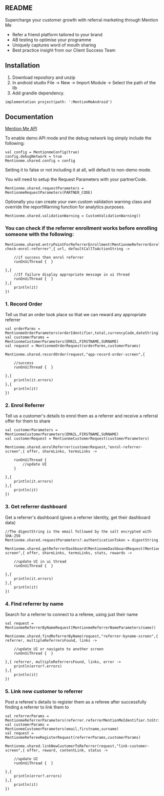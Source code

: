 ## README

Supercharge your customer growth with referral marketing through Mention Me

* Refer a friend platform tailored to your brand
* AB testing to optimise your programme
* Uniquely captures word of mouth sharing
* Best practice insight from our Client Success Team

## Installation

1. Download repository and unzip
2. In android studio File -> New -> Import Module -> Select the path of the lib
3. Add grandle dependency. 

```
implementation project(path: ':MentionMeAndroid')
```

## Documentation

[Mention Me API](https://demo.mention-me.com/api/consumer/v1/doc)

To enable demo API mode and the debug network log simply include the following:

```
val config = MentionmeConfig(true)
config.debugNetwork = true
Mentionme.shared.config = config
```
Setting it to false or not including it at all, will default to non-demo mode.

You will need to setup the Request Parameters with your partnerCode.
```
Mentionme.shared.requestParameters = MentionmeRequestParameters(PARTNER_CODE)
```

Optionally you can create your own custom validation warning class and override the reportWarning function for analytics purposes.
```
Mentionme.shared.validationWarning = CustomValidationWarning()
```

### You can check if the referrer enrollment works before enrolling someone with the following:
```
Mentionme.shared.entryPointForReferrerEnrollment(MentionmeReferrerEnrollmentRequest(),"app-check-enrol-referrer",{ url, defaultCallToActionString ->

    //if success then enrol referrer
    runOnUiThread {  }

},{
    //If failure display appropriate message in ui thread
    runOnUiThread {  }
},{
    println(it)
})
```

### 1. Record Order
Tell us that an order took place so that we can reward any appropriate referrer
```
val orderParms = MentionmeOrderParameters(orderIdentifier,total,currencyCode,dateString)
val customerParams = MentionmeCustomerParameters(EMAIL,FIRSTNAME,SURNAME)
val request = MentionmeOrderRequest(orderParms,customerParams)

Mentionme.shared.recordOrder(request,"app-record-order-screen",{

    //success
    runOnUiThread {  }

},{
    println(it.errors)
},{
    println(it)
})
```

### 2. Enrol Referrer
Tell us a customer's details to enrol them as a referrer and receive a referral offer for them to share
```
val customerParameters = MentionmeCustomerParameters(EMAIL,FIRSTNAME,SURNAME)
val customerRequest = MentionmeCustomerRequest(customerParameters)

Mentionme.shared.enrolReferrer(customerRequest,"enrol-referrer-screen",{ offer, shareLinks, termsLinks ->

    runOnUiThread {
        //update UI
    }

},{
    println(it.errors)
},{
    println(it)
})
```

### 3. Get referrer dashboard
Get a referrer's dashboard (given a referrer identity, get their dashboard data)
```
//The digestString is the email followed by the salt encrypted with SHA-256
Mentionme.shared.requestParameters?.authenticationToken = digestString

Mentionme.shared.getReferrerDashboard(MentionmeDashboardRequest(MentionmeDashboardParameters(EMAIL)),"dashboard-screen",{ offer, shareLinks, termsLinks, stats, rewards ->

    //update UI in ui thread
    runOnUiThread {  }

},{
    println(it.errors)
},{
    println(it)
})
```

### 4. Find referrer by name
Search for a referrer to connect to a referee, using just their name
```
val request = MentionmeReferrerByNameRequest(MentionmeReferrerNameParameters(name))

Mentionme.shared.findReferrerByName(request,"referrer-byname-screen",{ referrer, multipleReferrersFound, links ->

    //update UI or navigate to another screen
    runOnUiThread {  }

},{ referrer, multipleReferrersFound, links, error ->
    println(error?.errors)
},{
    println(it)
})
```

### 5. Link new customer to referrer
Post a referee's details to register them as a referee after successfully finding a referrer to link them to
```
val referrerParams = MentionmeReferrerParameters(referrer.referrerMentionMeIdentifier.toString(),referrer.referrerToken)
val customerParams = MentionmeCustomerParameters(email,firstname,surname)
val request = MentionmeRefereeRegisterRequest(referrerParams,customerParams)

Mentionme.shared.linkNewCustomerToReferrer(request,"link-customer-screen",{ offer, reward, contentLink, status ->
    
    //update UI
    runOnUiThread {  }

},{
    println(error?.errors)
},{
    println(it)
})
```
